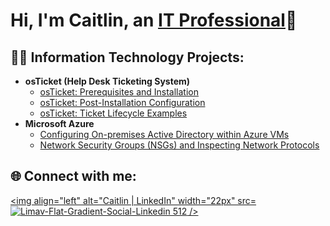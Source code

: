 <h1>Hi, I'm Caitlin, an <a href="https://linkedin.com/in/caitshelby7794">IT Professional</a>👋</h1>

<h2>👩‍💻 Information Technology Projects:</h2>

- <b>osTicket (Help Desk Ticketing System)</b>
  - [osTicket: Prerequisites and Installation](https://github.com/joshmadakorcc/osticket-prereqs)
  - [osTicket: Post-Installation Configuration](https://github.com/joshmadakorcc/post-install-config)
  - [osTicket: Ticket Lifecycle Examples](https://github.com/joshmadakorcc/ticket-lifecycle)
- <b>Microsoft Azure</b>
  - [Configuring On-premises Active Directory within Azure VMs](https://github.com/joshmadakorcc/configure-ad)
  - [Network Security Groups (NSGs) and Inspecting Network Protocols](https://github.com/joshmadakorcc/azure-network-protocols)

<h2>🌐 Connect with me:</h2>

[<img align="left" alt="Caitlin | LinkedIn" width="22px" src=![Limav-Flat-Gradient-Social-Linkedin 512](https://github.com/caitshelby/caitshelby/assets/67981587/8f8911e8-bdac-4faf-95aa-4123e79277a5) />][linkedin]

[linkedin]: https://linkedin.com/in/caitshelby7794

